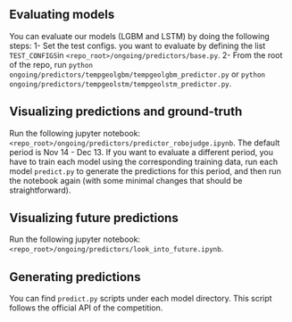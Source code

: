 ## Evaluating models

You can evaluate our models (LGBM and LSTM) by doing the following steps:
    1- Set the test configs. you want to evaluate by defining the list `TEST_CONFIGS`in `<repo_root>/ongoing/predictors/base.py`.
    2- From the root of the repo, run `python ongoing/predictors/tempgeolgbm/tempgeolgbm_predictor.py` or `python ongoing/predictors/tempgeolstm/tempgeolstm_predictor.py`.

## Visualizing predictions and ground-truth

Run the following jupyter notebook: `<repo_root>/ongoing/predictors/predictor_robojudge.ipynb`.
The default period is Nov 14 - Dec 13. If you want to evaluate a different period, you have to train each model using the corresponding training data, run each model `predict.py` to generate the predictions for this period, and then run the notebook again (with some minimal changes that should be straightforward).

## Visualizing future predictions

Run the following jupyter notebook: `<repo_root>/ongoing/predictors/look_into_future.ipynb`.

## Generating predictions

You can find `predict.py` scripts under each model directory. This script follows the official API of the competition.
